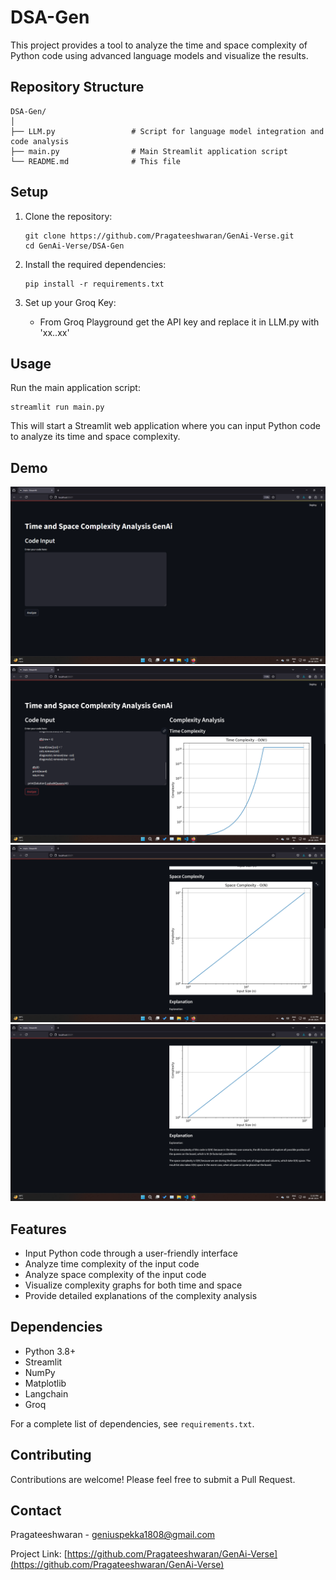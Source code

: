 # DSA-Gen

This project provides a tool to analyze the time and space complexity of Python code using advanced language models and visualize the results.

## Repository Structure

```
DSA-Gen/
│
├── LLM.py                 # Script for language model integration and code analysis
├── main.py                # Main Streamlit application script
└── README.md              # This file
```

## Setup

1. Clone the repository:
   ```
   git clone https://github.com/Pragateeshwaran/GenAi-Verse.git
   cd GenAi-Verse/DSA-Gen
   ```

2. Install the required dependencies:
   ```
   pip install -r requirements.txt
   ```

3. Set up your Groq Key:
   - From Groq Playground get the API key and replace it in LLM.py with 'xx..xx'

## Usage

Run the main application script:
```
streamlit run main.py
```

This will start a Streamlit web application where you can input Python code to analyze its time and space complexity.

## Demo

![Demo Image](example1.png)
![Demo Image](example2.png)
![Demo Image](example3.png)
![Demo Image](example4.png)

## Features

- Input Python code through a user-friendly interface
- Analyze time complexity of the input code
- Analyze space complexity of the input code
- Visualize complexity graphs for both time and space
- Provide detailed explanations of the complexity analysis

## Dependencies

- Python 3.8+
- Streamlit
- NumPy
- Matplotlib
- Langchain
- Groq

For a complete list of dependencies, see `requirements.txt`.

## Contributing

Contributions are welcome! Please feel free to submit a Pull Request.

## Contact

Pragateeshwaran - geniuspekka1808@gmail.com

Project Link: [https://github.com/Pragateeshwaran/GenAi-Verse](https://github.com/Pragateeshwaran/GenAi-Verse)